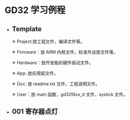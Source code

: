 # GD32 学习例程

- ## Template

  ✈ Project:放工程文件，编译文件等。

  ✈ Firmware：放 ARM 内核文件，标准外设库文件等。

  ✈ Hardware：放开发板的硬件驱动文件。

  ✈ App: 放应用层文件。

  ✈ Doc: 放 readme.txt 文件，工程说明文件。

  ✈ User：放 main 函数，gd32f4xx_it 文件，systick 文件。

- ## 001 寄存器点灯

